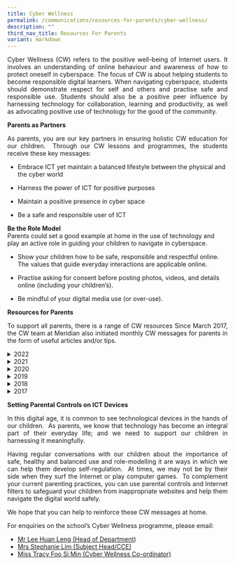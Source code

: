 ```yaml
---
title: Cyber Wellness
permalink: /communications/resources-for-parents/cyber-wellness/
description: ""
third_nav_title: Resources For Parents
variant: markdown
---
```

<p align="justify">Cyber Wellness (CW) refers to the positive well-being of Internet users. It involves an understanding of online behaviour and awareness of how to protect oneself in cyberspace. The focus of CW is about helping students to become responsible digital learners. When navigating cyberspace, students should demonstrate respect for self and others and practise safe and responsible use. Students should also be a positive peer influence by harnessing technology for collaboration, learning and productivity, as well as advocating positive use of technology for the good of the community.</p>

**Parents as Partners**  
<p align="justify">As parents, you are our key partners in ensuring holistic CW education for our children.&nbsp; Through our CW lessons and programmes, the students receive these key messages:</p>

*   Embrace ICT yet maintain a balanced lifestyle between the physical and the cyber world  
    
*   Harness the power of ICT for positive purposes  
    
*   Maintain a positive presence in cyber space  
    
*   Be a safe and responsible user of ICT

**Be the Role Model**<br>
Parents could set a good example at home in the use of technology and play an active role in guiding your children to navigate in cyberspace.

*   Show your children how to be safe, responsible and respectful online. The values that guide everyday interactions are applicable online.  
    
*   Practise asking for consent before posting photos, videos, and details online (including your children’s).  
    
*   Be mindful of your digital media use (or over-use).

<b>Resources for Parents</b>

<p align="justify">To support all parents, there is a range of CW resources Since March 2017, the CW team at Meridian also initiated monthly CW messages for parents in the form of useful articles and/or tips.</p>


<details>
  <summary>2022</summary>
	<ul>
		<li>Term 1 &amp; Term 2: Dr THINK and the 5 Golden Question! <a href="/files/Communications/Resources%20for%20Parents/Cyber%20Wellness/2022/Term%202%20CW%20Msg.pdf" target="_blank">(See Link)</a></li>
		<li>Term 3 &amp; Term 4: Beware of Fake News <a href="/files/Communications/Resources%20for%20Parents/Cyber%20Wellness/2022/Term%203%20CW%20Msg_Beware%20of%20Fake%20News_.pdf" target="_blank">(See Link)</a></li>
	</ul>
</details>

<details> <summary>2021</summary> <ul>
  <li>Term 1 2021:&nbsp; Parental controls. <a href="/files/Communications/Resources%20for%20Parents/Cyber%20Wellness/Parental%20Control%20Resource_Term1_%202021.pdf">See guide</a></li>
  <li>Term 2 2021: What is cyber bullying?&nbsp; Why does it matter? <a href="/files/Communications/Resources%20for%20Parents/Cyber%20Wellness/CW%20Message%20-%20Term%202%202021.pdf">Find out</a></li>
</ul> </details>

<details> <summary>2020</summary> <ul>
  <li>January 2020:&nbsp; First phone <a href="https://www.youtube.com/watch?v=2reBGK-1zC4&amp;feature=youtu.be">Watch Video</a></li>
  <li>February 2020:&nbsp; Safer Internet Day 2020. <a href="https://www.saferinternetday.org/">Find out</a></li>
	<li>March 2020: Be safe, be smart, be kind. <a href="https://www.youtube.com/watch?v=gq5S77jZeIc">Watch Video</a></li>
	<li>April 2020:&nbsp; How do we act when we are on the internet.<a href="https://www.youtube.com/watch?v=0u6-2aCea-M">Watch Video</a></li>
	<li>Jun 2020:&nbsp; Cyber wellness tips during home-based learning.<a href="/files/Communications/Resources%20for%20Parents/Cyber%20Wellness/CW%20for%20HBL.pdf">See Tips</a></li>
<li>September 2020:&nbsp; Screen time.<a href="https://drive.google.com/file/d/1MItQ9I7PIF0s7pGMbfA8Wk2Z9EW4cwYZ/view">Watch Video</a></li>
</ul> </details>


<details> <summary>2019</summary> <ul>
  <li>February 2019:&nbsp; Safer Internet Day 2019. <a href="https://www.saferinternet.org.uk/blog/new-resources-3-18-year-olds-looking-consent-online-safer-internet-day">See Guide</a></li>
	<li>March 2019: Express appropriately online. <a href="/files/Communications/Resources%20for%20Parents/Cyber%20Wellness/2019%20Connect%20T1%20Parents%20Tipsheet.pdf">See Tips</a></li>
	<li>April 2019:&nbsp; 5 Short clips on falsehoods.<a href="https://www.youtube.com/watch?v=r3W0iInFJ6E&amp;list=PLeJJPJHVn6KueBFn4u0QH9Q0Jlo1MEMxw">Watch Video</a></li>
<li>August 2019:&nbsp; Be internet awesome.<a href="https://www.blog.google/technology/families/be-internet-awesome-helping-kids-make-smart-decisions-online/">Find out</a></li>
<li>September&nbsp;2019:&nbsp; Copyright laws.<a href="https://www.youtube.com/watch?v=suMza6Q8J08">Watch Video</a></li>
<li>October&nbsp;2019:&nbsp; Internet Quiz.<a href="https://www.commonsensemedia.org/blog/why-you-probably-shouldnt-take-that-facebook-quiz">See Tips</a></li>
<li>November 2019:&nbsp; Video games addictions:<a href="https://www.webmd.com/mental-health/addiction/video-game-addiction#1">Read article</a></li>
</ul> </details>

<details> <summary>2018</summary> <ul>
	<li>April 2018:&nbsp; Deal with cyber addiction <a href="https://www.familiesforlife.sg/discover-an-article/Pages/Dealing-with-Cyber-Addiction.aspx">See Tips</a></li>
	<li>July 2018:&nbsp; Back to school 101:&nbsp; Cyber hygiene for students.<a href="https://www.infosecurity-magazine.com/blogs/back-to-school-101-cyber-hygiene/">See Guide</a></li>
<li>September 2018: The ABC model to build resilience against cyber bullying.<a href="https://cyberbullying.org/the-abc-model-to-build-resilience-against-cyberbullying?utm_source=tr.im&amp;utm_medium=plus.url.google.com&amp;utm_campaign=tr.im%252F1hqU0&amp;utm_content=link_click">See Model</a></li>
</ul> </details>

<details> <summary>2017</summary> <ul>
  <li>April 2017:&nbsp; 8 Digital skills we must teach our children. <a href="https://www.weforum.org/agenda/2016/06/8-digital-skills-we-must-teach-our-children/">Read article</a></li>
	<li>May 2017:&nbsp; Suicide Games and Online Media:&nbsp; What Should Parents Do? <a href="https://www.schoolbag.edu.sg/story/suicide-games-and-online-media-what-should-parents-do">See Pointers</a></li>
	<li>July 2017: Five Ways to Transform Your Kids’ Screen Time<a href="http://motto.time.com/4734839/five-ways-to-transform-your-kids-screen-time/?xid=time_socialflow_twitter&amp;utm_source=tr.im&amp;utm_medium=plus.google.com&amp;utm_campaign=tr.im%2F1UbjT&amp;utm_content=link_click">See advice</a></li>
	<li>August 2017:&nbsp; The disturbing YouTube videos that are tricking children.<a href="http://www.bbc.com/news/blogs-trending-39381889">Read article</a></li>
<li>September 2017:&nbsp; A parent’s guide to Snapchat.<a href="http://www.connectsafely.org/a-parents-guide-to-snapchat/">See Guide</a></li>
<li>October 2017: Fake or Real?<a href="https://www.schoolbag.edu.sg/story/fake-or-real">Let's find out</a></li>
<li>November 2017:&nbsp; TV and Video Games in Bedroom: What are the<a href="https://www.sciencedaily.com/releases/2017/09/170926091550.htm"> effects </a>on school, health and behaviour?</li>
</ul> </details>

**Setting Parental Controls on ICT Devices**<br>
<p align="justify">In this digital age, it is common to see technological devices in the hands of our children.&nbsp; As parents, we know that technology has become an integral part of their everyday life; and we need to support our children in harnessing it meaningfully.

</p><p align="justify">Having regular conversations with our children about the importance of safe, healthy and balanced use and role-modelling it are ways in which we can help them develop self-regulation.&nbsp; At times, we may not be by their side when they surf the Internet or play computer games.&nbsp; To complement your current parenting practices, you can use parental controls and Internet filters to safeguard your children from inappropriate websites and help them navigate the digital world safely.

</p><p align="justify">We hope that you can help to reinforce these CW messages at home.

</p><p align="justify">For enquiries on the school’s Cyber Wellness programme, please email:
</p><ul>
  <li><a href="mailto:lee_huan_leng@moe.edu.sg">Mr Lee Huan Leng (Head of Department)</a></li>
	<li><a href="mailto:tay_wan_boon@moe.edu.sg">Mrs Stephanie Lim (Subject Head/CCE)</a></li>
  <li><a href="mailto:foo_si_min@moe.edu.sg">Miss Tracy Foo Si Min (Cyber Wellness Co-ordinator)</a></li>
</ul>